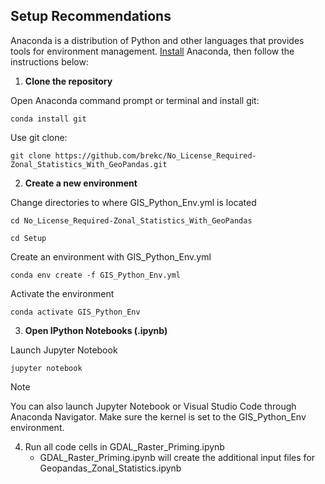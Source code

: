 ## Setup Recommendations

Anaconda is a distribution of Python and other languages that provides tools for environment management. [Install](https://www.anaconda.com/) Anaconda, then follow the instructions below:

1. **Clone the repository**

Open Anaconda command prompt or terminal and install git:

```
conda install git
```

Use git clone:

```
git clone https://github.com/brekc/No_License_Required-Zonal_Statistics_With_GeoPandas.git
```

2. **Create a new environment**

Change directories to where GIS_Python_Env.yml is located

```
cd No_License_Required-Zonal_Statistics_With_GeoPandas
```

```
cd Setup
```

Create an environment with GIS_Python_Env.yml

```
conda env create -f GIS_Python_Env.yml
```

Activate the environment

```
conda activate GIS_Python_Env
```

3. **Open IPython Notebooks (.ipynb)**

Launch Jupyter Notebook

```
jupyter notebook
```

> [!NOTE]
> You can also launch Jupyter Notebook or Visual Studio Code through Anaconda Navigator. Make sure the kernel is set to the GIS_Python_Env environment.

4. Run all code cells in GDAL_Raster_Priming.ipynb
   - GDAL_Raster_Priming.ipynb will create the additional input files for Geopandas_Zonal_Statistics.ipynb
